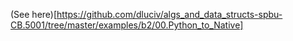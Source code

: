 (See here)[https://github.com/dluciv/algs_and_data_structs-spbu-CB.5001/tree/master/examples/b2/00.Python_to_Native]

